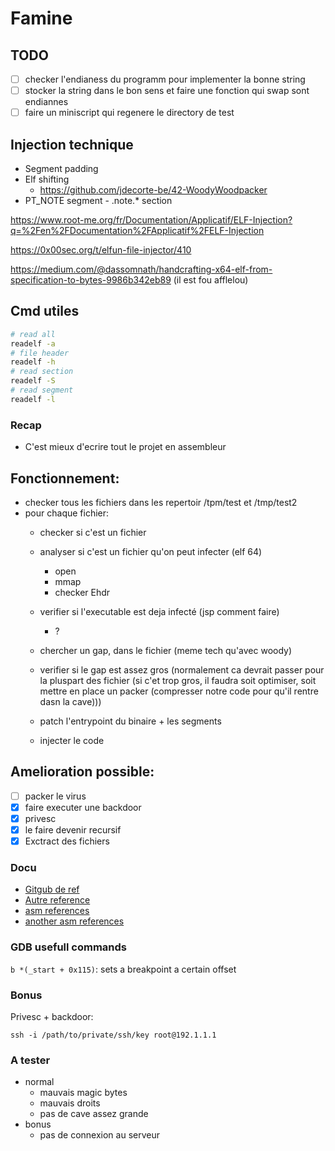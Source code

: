 # Famine

## TODO

- [ ] checker l'endianess du programm pour implementer la bonne string
- [ ] stocker la string dans le bon sens et faire une fonction qui swap sont endiannes
- [ ] faire un miniscript qui regenere le directory de test

## Injection technique

- Segment padding
- Elf shifting
    - https://github.com/jdecorte-be/42-WoodyWoodpacker
- PT_NOTE segment - .note.* section

https://www.root-me.org/fr/Documentation/Applicatif/ELF-Injection?q=%2Fen%2FDocumentation%2FApplicatif%2FELF-Injection

https://0x00sec.org/t/elfun-file-injector/410

https://medium.com/@dassomnath/handcrafting-x64-elf-from-specification-to-bytes-9986b342eb89 (il est fou afflelou)

## Cmd utiles

```sh
# read all
readelf -a
# file header
readelf -h
# read section
readelf -S
# read segment
readelf -l
```

### Recap

- C'est mieux d'ecrire tout le projet en assembleur

## Fonctionnement:

- checker tous les fichiers dans les repertoir /tpm/test et /tmp/test2
- pour chaque fichier:
    - checker si c'est un fichier

    - analyser si c'est un fichier qu'on peut infecter (elf 64)
        - open
        - mmap
        - checker Ehdr
    - verifier si l'executable est deja infecté (jsp comment faire)
        - ?

    - chercher un gap, dans le fichier (meme tech qu'avec woody)
    - verifier si le gap est assez gros (normalement ca devrait passer pour la pluspart des fichier (si c'et trop gros, il faudra soit optimiser, soit mettre en place un packer (compresser notre code pour qu'il rentre dasn la cave)))
    - patch l'entrypoint du binaire + les segments
    - injecter le code

## Amelioration possible:

- [ ] packer le virus
- [x] faire executer une backdoor
- [x] privesc
- [x] le faire devenir recursif
- [x] Exctract des fichiers

### Docu

- [Gitgub de ref](https://github.com/Croco-byte/famine)
- [Autre reference](https://github.com/0x050f/famine)
- [asm references](https://www.felixcloutier.com/x86/)
- [another asm references](https://faydoc.tripod.com/cpu/jc.htm)

### GDB usefull commands
```b *(_start + 0x115)```: sets a breakpoint a certain offset

### Bonus

Privesc + backdoor:

```
ssh -i /path/to/private/ssh/key root@192.1.1.1
```

### A tester

- normal
	- mauvais magic bytes
	- mauvais droits
	- pas de cave assez grande
- bonus
	- pas de connexion au serveur